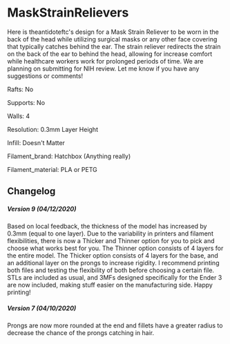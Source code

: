 # MaskStrainRelievers
Here is theantidoteftc's design for a Mask Strain Reliever to be worn in the back of the head while utilizing surgical masks or any other face covering that typically catches behind the ear.  The strain reliever redirects the strain on the back of the ear to behind the head, allowing for increase comfort while healthcare workers work for prolonged periods of time.  We are planning on submitting for NIH review.  Let me know if you have any suggestions or comments!

Rafts:
No

Supports:
No

Walls:
4

Resolution:
0.3mm Layer Height

Infill:
Doesn't Matter

Filament_brand:
Hatchbox (Anything really)

Filament_material:
PLA or PETG

## Changelog
##### Version 9 (04/12/2020)

Based on local feedback, the thickness of the model has increased by 0.3mm (equal to one layer). Due to the variability in printers and filament flexibilities, there is now a Thicker and Thinner option for you to pick and choose what works best for you. The Thinner option consists of 4 layers for the entire model. The Thicker option consists of 4 layers for the base, and an additional layer on the prongs to increase rigidity. I recommend printing both files and testing the flexibility of both before choosing a certain file. STLs are included as usual, and 3MFs designed specifically for the Ender 3 are now included, making stuff easier on the manufacturing side. Happy printing!

##### Version 7 (04/10/2020)

Prongs are now more rounded at the end and fillets have a greater radius to decrease the chance of the prongs catching in hair.
